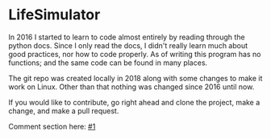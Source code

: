 # LifeSimulator
In 2016 I started to learn to code almost entirely by reading through the python docs.
Since I only read the docs, I didn't really learn much about good practices, nor how to code properly.
As of writing this program has no functions; and the same code can be found in many places.

The git repo was created locally in 2018 along with some changes to make it work on Linux.
Other than that nothing was changed since 2016 until now.

If you would like to contribute, go right ahead and clone the project, make a change, and make a pull request.

Comment section here: [#1](https://github.com/JCodeFox/LifeSimulator/issues/1)

